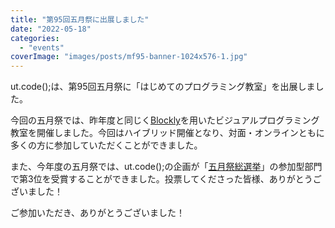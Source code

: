 ```yaml
---
title: "第95回五月祭に出展しました"
date: "2022-05-18"
categories: 
  - "events"
coverImage: "images/posts/mf95-banner-1024x576-1.jpg"
---
```


ut.code();は、第95回五月祭に「はじめてのプログラミング教室」を出展しました。

今回の五月祭では、昨年度と同じく[Blockly](https://developers.google.com/blockly)を用いたビジュアルプログラミング教室を開催しました。今回はハイブリッド開催となり、対面・オンラインともに多くの方に参加していただくことができました。

また、今年度の五月祭では、ut.code();の企画が「[五月祭総選挙](https://gogatsusai.jp/95/visitor/awards)」の参加型部門で第3位を受賞することができました。投票してくださった皆様、ありがとうございました！

ご参加いただき、ありがとうございました！
